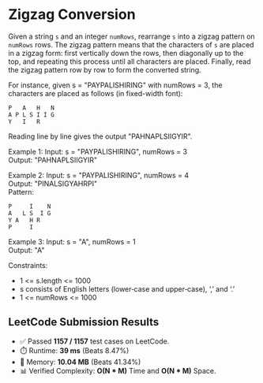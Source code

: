 # Zigzag Conversion
Given a string `s` and an integer `numRows`, rearrange `s` into a zigzag pattern on `numRows` rows. The zigzag pattern means that the characters of `s` are placed in a zigzag form: first vertically down the rows, then diagonally up to the top, and repeating this process until all characters are placed. Finally, read the zigzag pattern row by row to form the converted string.

For instance, given s = "PAYPALISHIRING" with numRows = 3, the characters are placed as follows (in fixed-width font):

    P   A   H   N  
    A P L S I I G  
    Y   I   R  

Reading line by line gives the output "PAHNAPLSIIGYIR".

Example 1:
Input: s = "PAYPALISHIRING", numRows = 3  
Output: "PAHNAPLSIIGYIR"

Example 2:
Input: s = "PAYPALISHIRING", numRows = 4  
Output: "PINALSIGYAHRPI"  
Pattern:

    P     I    N  
    A   L S  I G  
    Y A   H R  
    P     I

Example 3:
Input: s = "A", numRows = 1  
Output: "A"

Constraints:
- 1 <= s.length <= 1000  
- s consists of English letters (lower‑case and upper‑case), ‘,’ and ‘.’  
- 1 <= numRows <= 1000

## LeetCode Submission Results

- ✅ Passed **1157 / 1157** test cases on LeetCode.
- ⏱️ Runtime: **39 ms** (Beats 8.47%)
- 💾 Memory: **10.04 MB** (Beats 41.34%)
- 📊 Verified Complexity: **O(N * M)** Time and **O(N * M)** Space.